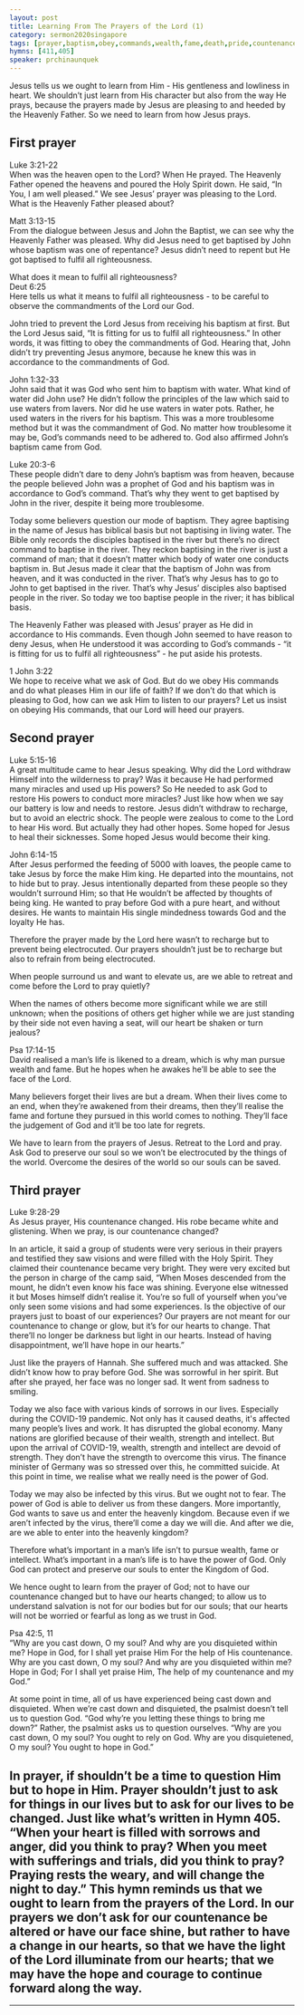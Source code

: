 ```yaml
---
layout: post
title: Learning From The Prayers of the Lord (1)
category: sermon2020singapore
tags: [prayer,baptism,obey,commands,wealth,fame,death,pride,countenance,hope]
hymns: [411,405]
speaker: prchinaunquek
---
```

Jesus tells us we ought to learn from Him - His gentleness and lowliness in heart. We shouldn’t just learn from His character but also from the way He prays, because the prayers made by Jesus are pleasing to and heeded by the Heavenly Father. So we need to learn from how Jesus prays. 

## First prayer
Luke 3:21-22  
When was the heaven open to the Lord? When He prayed. The Heavenly Father opened the heavens and poured the Holy Spirit down. He said, “In You, I am well pleased.” We see Jesus’ prayer was pleasing to the Lord. What is the Heavenly Father pleased about?

Matt 3:13-15  
From the dialogue between Jesus and John the Baptist, we can see why the Heavenly Father was pleased. Why did Jesus need to get baptised by John whose baptism was one of repentance? Jesus didn’t need to repent but He got baptised to fulfil all righteousness. 

What does it mean to fulfil all righteousness?  
Deut 6:25  
Here tells us what it means to fulfil all righteousness - to be careful to observe the commandments of the Lord our God. 

John tried to prevent the Lord Jesus from receiving his baptism at first. But the Lord Jesus said, “It is fitting for us to fulfil all righteousness.” In other words, it was fitting to obey the commandments of God. Hearing that, John didn’t try preventing Jesus anymore, because he knew this was in accordance to the commandments of God. 

John 1:32-33  
John said that it was God who sent him to baptism with water. What kind of water did John use? He didn’t follow the principles of the law which said to use waters from lavers. Nor did he use waters in water pots. Rather, he used waters in the rivers for his baptism. This was a more troublesome method but it was the commandment of God. No matter how troublesome it may be, God’s commands need to be adhered to. God also affirmed John’s baptism came from God. 

Luke 20:3-6  
These people didn’t dare to deny John’s baptism was from heaven, because the people believed John was a prophet of God and his baptism was in accordance to God’s command. That’s why they went to get baptised by John in the river, despite it being more troublesome. 

Today some believers question our mode of baptism. They agree baptising in the name of Jesus has biblical basis but not baptising in living water. The Bible only records the disciples baptised in the river but there’s no direct command to baptise in the river. They reckon baptising in the river is just a command of man; that it doesn’t matter which body of water one conducts baptism in. But Jesus made it clear that the baptism of John was from heaven, and it was conducted in the river. That’s why Jesus has to go to John to get baptised in the river. That’s why Jesus’ disciples also baptised people in the river. So today we too baptise people in the river; it has biblical basis. 

The Heavenly Father was pleased with Jesus’ prayer as He did in accordance to His commands. Even though John seemed to have reason to deny Jesus, when He understood it was according to God’s commands - “it is fitting for us to fulfil all righteousness” - he put aside his protests. 

1 John 3:22  
We hope to receive what we ask of God. But do we obey His commands and do what pleases Him in our life of faith? If we don’t do that which is pleasing to God, how can we ask Him to listen to our prayers? Let us insist on obeying His commands, that our Lord will heed our prayers. 

## Second prayer
Luke 5:15-16  
A great multitude came to hear Jesus speaking. Why did the Lord withdraw Himself into the wilderness to pray? Was it because He had performed many miracles and used up His powers? So He needed to ask God to restore His powers to conduct more miracles? Just like how when we say our battery is low and needs to restore. Jesus didn’t withdraw to recharge, but to avoid an electric shock. The people were zealous to come to the Lord to hear His word. But actually they had other hopes. Some hoped for Jesus to heal their sicknesses. Some hoped Jesus would become their king. 

John 6:14-15  
After Jesus performed the feeding of 5000 with loaves, the people came to take Jesus by force the make Him king. He departed into the mountains, not to hide but to pray. Jesus intentionally departed from these people so they wouldn’t surround Him; so that He wouldn’t be affected by thoughts of being king. He wanted to pray before God with a pure heart, and without desires. He wants to maintain His single mindedness towards God and the loyalty He has. 

Therefore the prayer made by the Lord here wasn’t to recharge but to prevent being electrocuted. Our prayers shouldn’t just be to recharge but also to refrain from being electrocuted. 

When people surround us and want to elevate us, are we able to retreat and come before the Lord to pray quietly?

When the names of others become more significant while we are still unknown; when the positions of others get higher while we are just standing by their side not even having a seat, will our heart be shaken or turn jealous?

Psa 17:14-15  
David realised a man’s life is likened to a dream, which is why man pursue wealth and fame. But he hopes when he awakes he’ll be able to see the face of the Lord. 

Many believers forget their lives are but a dream. When their lives come to an end, when they’re awakened from their dreams, then they’ll realise the fame and fortune they pursued in this world comes to nothing. They’ll face the judgement of God and it’ll be too late for regrets. 

We have to learn from the prayers of Jesus. Retreat to the Lord and pray. Ask God to preserve our soul so we won’t be electrocuted by the things of the world. Overcome the desires of the world so our souls can be saved. 

## Third prayer
Luke 9:28-29  
As Jesus prayer, His countenance changed. His robe became white and glistening. When we pray, is our countenance changed?

In an article, it said a group of students were very serious in their prayers and testified they saw visions and were filled with the Holy Spirit. They claimed their countenance became very bright. They were very excited but the person in charge of the camp said, “When Moses descended from the mount, he didn’t even know his face was shining. Everyone else witnessed it but Moses himself didn’t realise it. You’re so full of yourself when you’ve only seen some visions and had some experiences. Is the objective of our prayers just to boast of our experiences? Our prayers are not meant for our countenance to change or glow, but it’s for our hearts to change. That there’ll no longer be darkness but light in our hearts. Instead of having disappointment, we’ll have hope in our hearts.”

Just like the prayers of Hannah. She suffered much and was attacked. She didn’t know how to pray before God. She was sorrowful in her spirit. But after she prayed, her face was no longer sad. It went from sadness to smiling. 

Today we also face with various kinds of sorrows in our lives. Especially during the COVID-19 pandemic. Not only has it caused deaths, it's affected many people’s lives and work. It has disrupted the global economy. Many nations are glorified because of their wealth, strength and intellect. But upon the arrival of COVID-19, wealth, strength and intellect are devoid of strength. They don’t have the strength to overcome this virus. The finance minister of Germany was so stressed over this, he committed suicide. At this point in time, we realise what we really need is the power of God. 

Today we may also be infected by this virus. But we ought not to fear. The power of God is able to deliver us from these dangers. More importantly, God wants to save us and enter the heavenly kingdom. Because even if we aren’t infected by the virus, there’ll come a day we will die. And after we die, are we able to enter into the heavenly kingdom?

Therefore what’s important in a man’s life isn’t to pursue wealth, fame or intellect. What’s important in a man’s life is to have the power of God. Only God can protect and preserve our souls to enter the Kingdom of God. 

We hence ought to learn from the prayer of God; not to have our countenance changed but to have our hearts changed; to allow us to understand salvation is not for our bodies but for our souls; that our hearts will not be worried or fearful as long as we trust in God. 

Psa 42:5, 11  
“Why are you cast down, O my soul? And why are you disquieted within me? Hope in God, for I shall yet praise Him For the help of His countenance. 
Why are you cast down, O my soul? And why are you disquieted within me? Hope in God; For I shall yet praise Him, The help of my countenance and my God.”

At some point in time, all of us have experienced being cast down and disquieted. When we’re cast down and disquieted, the psalmist doesn’t tell us to question God. “God why’re you letting these things to bring me down?” Rather, the psalmist asks us to question ourselves. “Why are you cast down, O my soul? You ought to rely on God. Why are you disquietened, O my soul? You ought to hope in God.”

In prayer, if shouldn’t be a time to question Him but to hope in Him. Prayer shouldn’t just to ask for things in our lives but to ask for our lives to be changed. Just like what’s written in Hymn 405. “When your heart is filled with sorrows and anger, did you think to pray? When you meet with sufferings and trials, did you think to pray? Praying rests the weary, and will change the night to day.” This hymn reminds us that we ought to learn from the prayers of the Lord. In our prayers we don’t ask for our countenance be altered or have our face shine, but rather to have a change in our hearts, so that we have the light of the Lord illuminate from our hearts; that we may have the hope and courage to continue forward along the way. 
----
****
